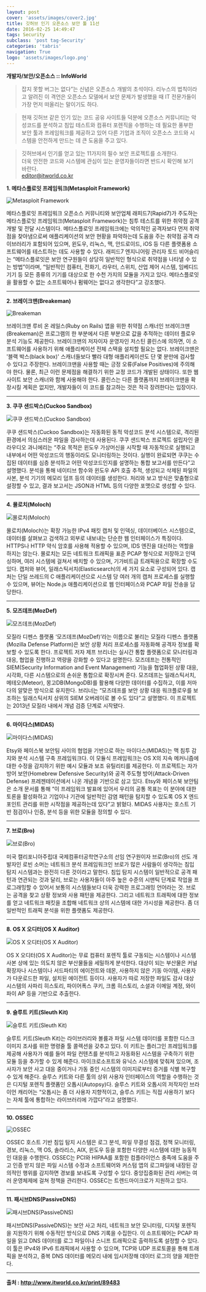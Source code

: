 ```yaml
---
layout: post
cover: 'assets/images/cover2.jpg'
title: 깃허브 인기 오픈소스 보안 툴 11선 
date: 2016-02-25 14:49:47
tags: Security
subclass: 'post tag-Security'
categories: 'tabris'
navigation: True
logo: 'assets/images/logo.png'
---
```


**개발자/보안/오픈소스 :: InfoWorld**


>잡지 못할 버그는 없다”는 신념은 오픈소스 개발의 초석이다. 리누스의 법칙이라고 알려진 이 격언은 오픈소스 모델에서 보안 문제가 발생했을 때  IT 전문가들이 가장 먼저 떠올리는 말이기도 하다.

>현재 깃허브 같은 인기 있는 코드 공유 사이트들 덕분에 오픈소스 커뮤니티는 악성코드를 분석하고 침입 테스트와 컴퓨터 포렌직을 수행하는 데 필요한 풍부한 보안 툴과 프레임워크를 제공하고 있어 다른 기업과 조직이 오픈소스 코드와 시스템을 안전하게 만드는 데 큰 도움을 주고 있다.

>깃허브에서 인기를 얻고 있는 11가지의 필수 보안 프로젝트를 소개한다.  
더욱 안전한 코드와 시스템에 관심이 있는 운영자들이라면 반드시 확인해 보기 바란다.  
<editor@itworld.co.kr>


**1. 메타스플로잇 프레임워크(Metasploit Framework)**
 
![Metasploit Framework](https://cloud.githubusercontent.com/assets/13901916/13310589/a61c44c0-dbca-11e5-9801-1bf1a9244323.png "Metasploit Framework")  

메타스플로잇 프레임워크 오픈소스 커뮤니티와 보안업체 래피드7(Rapid7)가 주도하는 메타스플로잇 프레임워크(Metasploit Framework)는 침투 테스트를 위한 취약점 공격 개발 및 전달 시스템이다. 메타스플로잇 프레임워크에는 악의적인 공격자보다 먼저 취약점을 찾아냄으로써 애플리케이션의 보안 현황을 파악하는데 도움을 주는 취약점 공격 라이브러리가 포함되어 있으며, 윈도우, 리눅스, 맥, 안드로이드, iOS 등 다른 플랫폼용 소프트웨어를 테스트하는 데도 사용할 수 있다. 래피드7 엔지니어링 관리자 토드 비어슬리는 “메타스플로잇은 보안 연구원들이 상당히 일반적인 형식으로 취약점을 나타낼 수 있는 방법”이라며, “일반적인 컴퓨터, 전화기, 라우터, 스위치, 산업 제어 시스템, 임베디드 기기 등 모든 종류의 기기를 대상으로 한 수천 가지의 모듈을 가지고 있다. 메타스플로잇을 활용할 수 없는 소프트웨어나 펌웨어는 없다고 생각한다”고 강조했다.   

---
  
**2. 브레이크맨(Breakeman)**

![Breakeman](https://cloud.githubusercontent.com/assets/13901916/13310590/acfe819a-dbca-11e5-983a-f1979440d472.png "브레이크맨(Breakeman)")

브레이크맨 루비 온 레일스(Ruby on Rails) 앱을 위한 취약점 스캐너인 브레이크맨(Breakeman)은 프로그램의 한 부분에서 다른 부분으로 값을 추적하는 데이터 플로우 분석 기능도 제공한다. 브레이크맨의 저자이자 운영자인 저스틴 콜린스에 의하면, 이 소프트웨어를 사용하기 위해 애플리케이션 전체 스택을 설치할 필요는 없다. 브레이크맨은 '블랙 박스(black box)' 스캐너들보다 빨라 대형 애플리케이션도 단 몇 분만에 검사할 수 있다고 주장한다. 브레이크맨을 사용할 때는 긍정 오류(False Positives)에 주의해야 한다. 물론, 최근 이런 문제점을 해결하기 위한 교정 코드가 개발된 상태이다. 또한 웹사이트 보안 스캐너와 함께 사용해야 한다. 콜린스는 다른 플랫폼까지 브레이크맨을 확장시킬 계획은 없지만, 개발자들이 이 코드를 참고하는 것은 적극 장려한다는 입장이다. 

---


**3. 쿠쿠 샌드박스(Cuckoo Sandbox)**

![쿠쿠 샌드박스(Cuckoo Sandbox)](https://cloud.githubusercontent.com/assets/13901916/13310625/15fde64a-dbcb-11e5-89e4-b4c2ec2724bc.png "쿠쿠 샌드박스(Cuckoo Sandbox)")

쿠쿠 샌드박스(Cuckoo Sandbox)는 자동화된 동적 악성코드 분석 시스템으로, 격리된 환경에서 의심스러운 파일을 검사하는데 사용된다. 쿠쿠 샌드박스 프로젝트 설립자인 클라우디오 과니에리는 “주요 목적은 윈도우 가상머신을 시작할 때 자동적으로 실행되고 내부에서 어떤 악성코드의 행동이라도 모니터링하는 것이다. 실행이 완료되면 쿠쿠는 수집된 데이터를 심층 분석하고 어떤 악성코드인지를 설명하는 통합 보고서를 만든다”고 설명했다. 분석을 통해 네이티브 함수와 윈도우 API 호출 추적, 생성되고 삭제된 파일의 사본, 분석 기기의 메모리 덤프 등의 데이터를 생성한다. 처리와 보고 방식은 맞춤형으로 설정할 수 있고, 결과 보고서는 JSON과 HTML 등의 다양한 포맷으로 생성할 수 있다. 

---

**4. 몰로치(Moloch)**

![몰로치(Moloch)](https://cloud.githubusercontent.com/assets/13901916/13310627/20666828-dbcb-11e5-834e-99d4a49b6dcb.png "몰로치(Moloch)")

몰로치(Moloch)는 확장 가능한 IPv4 패킷 캡처 및 인덱싱, 데이터베이스 시스템으로, 데이터를 살펴보고 검색하고 외부로 내보내는 단순한 웹 인터페이스가 특징이다. HTTPS나 HTTP 약식 암호를 사용해 적용할 수 있으며, IDS 엔진을 대신하는 역할을 하지는 않는다. 몰로치는 모든 네트워크 트래픽을 표준 PCAP 형식으로 저장하고 인덱싱하며, 여러 시스템에 걸쳐서 배치할 수 있으며, 기가비트급 트래픽용으로 확장할 수도 있다. 캡처와 뷰어, 일래스틱서치(Elasticsearch)의 세 가지 요소로 구성되어 있다. 캡처는 단일 쓰레드의 C 애플리케이션으로 시스템 당 여러 개의 캡처 프로세스를 실행할 수 있으며, 뷰어는 Node.js 애플리케이션으로 웹 인터페이스와 PCAP 파일 전송을 담당한다. 

---

**5. 모즈데프(MozDef)**

![모즈데프(MozDef)](https://cloud.githubusercontent.com/assets/13901916/13310634/31cc0b72-dbcb-11e5-9f33-da1e7af6fb52.png "모즈데프(MozDef)")

모질라 디펜스 플랫폼 ‘모즈데프(MozDef)’라는 이름으로 불리는 모질라 디펜스 플랫폼(Mozilla Defense Platform)은 보안 상황 처리 프로세스를 자동화해 공격자 정보를 확보할 수 있도록 한다. 프로젝트 저자 제프 브리너는 실시간 통합 플랫폼으로 모니터링과 대응, 협업을 진행하고 역량을 강화할 수 있다고 설명한다. 모즈데프는 전통적인 SIEM(Security Information and Event Management) 기능을 협업화된 상황 대응, 시각화, 다른 시스템으로의 손쉬운 통합으로 확장시켜 준다. 모즈데프는 일래스틱서치, 메테오(Meteor), 몽고DB(MongoDB)를 활용해 다양한 데이터를 수집하고, 이를 저마다의 알맞은 방식으로 유지한다. 브리너는 “모즈데프를 보안 상황 대응 워크플로우를 보조하는 일래스틱서치 상위의 SIEM 오버레이로 볼 수도 있다”고 설명했다. 이 프로젝트는 2013년 모질라 내에서 개념 검증 단계로 시작됐다. 

---

**6. 마이다스(MIDAS)**

![마이다스(MIDAS)](https://cloud.githubusercontent.com/assets/13901916/13310647/54c54b7a-dbcb-11e5-9f40-d983e5928ef1.png "마이다스(MIDAS)")

Etsy와 페이스북 보안팀 사이의 협업을 기반으로 하는 마이다스(MIDAS)는 맥 침투 감지와 분석 시스템 구축 프레임워크다. 이 모듈식 프레임워크는 OS X의 지속 메커니즘에 대한 수정을 감지하기 위한 예시 모듈과 보조 유틸리티를 제공한다. 이 프로젝트는 자가 방어 보안(Homebrew Defensive Security)와 공격 주도형 방어(Attack-Driven Defense) 프레젠테이션에서 나온 개념을 기반으로 삼고 있다. Etsy와 페이스북 보안팀은 소개 문서를 통해 “이 프레임워크 발표에 있어서 우리의 공통 목표는 이 분야에 대한 토론을 활성화하고 기업이나 기관에 일반적인 감염 패턴을 탐지할 수 있도록 OS X 엔드포인트 관리를 위한 시작점을 제공하는데 있다”고 밝혔다. MIDAS 사용자는 호스트 기반 점검이나 인증, 분석 등을 위한 모듈을 정의할 수 있다. 

---

**7. 브로(Bro)**

![브로(Bro)](https://cloud.githubusercontent.com/assets/13901916/13310650/59029b98-dbcb-11e5-9289-609010ee6aa4.png "브로(Bro)")

미국 캘리포니아주립대 국제컴퓨터공학연구소의 선임 연구원이자 브로(Bro)의 선도 개발자인 로빈 소머는 네트워크 분석 프레임워크인 브로가 많은 사람들이 생각하는 침입 탐지 시스템과는 완전히 다른 것이라고 말한다. 침입 탐지 시스템이 일반적으로 공격 패턴과 연관되는 것과 달리, 브로는 사용자들이 아주 높은 수준의 시맨틱 단계로 작업을 프로그래밍할 수 있어서 보통의 시스템들보다 더욱 강력한 프로그래밍 언어라는 것. 브로는 공격을 찾고 상황 정보와 사용 패턴을 제공한다. 그리고 네트워크 트래픽에 대한 정보를 얻고 네트워크 패킷을 조합해 네트워크 상의 시스템에 대한 가시성을 제공한다. 좀 더 일반적인 트래픽 분석을 위한 플랫폼도 제공한다. 

---

**8. OS X 오디터(OS X Auditor)**

![OS X 오디터(OS X Auditor)](https://cloud.githubusercontent.com/assets/13901916/13310654/5d960460-dbcb-11e5-8e7f-3b35c6f05fc5.png "OS X 오디터(OS X Auditor)")

OS X 오디터(OS X Auditor)는 무료 컴퓨터 포렌직 툴로 구동되는 시스템이나 시스템 사본 상에 있는 의도치 않은 부산물들을 세밀하게 분석한다. 대상이 되는 부산물은 커널 확장자나 시스템이나 서드파티의 에이전트와 데몬, 사용하지 않은 기동 아이템, 사용자가 다운로드한 파일, 설치된 에이전트 등이다. 사용자가 따로 저장한 파일도 감사 대상 시스템의 사파리 히스토리, 파이어폭스 쿠키, 크롬 히스토리, 소셜과 이메일 계정, 와이파이 AP 등을 기반으로 추출한다. 

---

**9. 슬루트 키트(Sleuth Kit)**

![슬루트 키트(Sleuth Kit)](https://cloud.githubusercontent.com/assets/13901916/13310662/61a08756-dbcb-11e5-9b7d-a6e548ee099f.png "슬루트 키트(Sleuth Kit)")

슬루트 키트(Sleuth Kit)는 라이브러리와 볼륨과 파일 시스템 데이터를 포함한 디스크 이미지 조사를 위한 명령줄 툴 콜렉션을 갖추고 있다. 이 키트는 플러그인 프레임워크를 제공해 사용자가 예를 들어 파일 컨텐츠를 분석하고 자동화된 시스템을 구축하기 위한 모듈 등을 추가할 수 있게 해준다. 마이크로소프트와 유닉스 시스템에 맞춰져 있으며, 조사자가 보안 사고 대응 중이거나 가동 중인 시스템의 이미지로부터 증거를 식별 복구할 수 있게 해준다. 슬루스 키트와 다른 툴의 상위 사용자 인터페이스의 역할을 수행하는 것은 디지털 포렌직 플랫폼인 오톱시(Autopsy)다. 슬루스 키트와 오톱시의 저작자인 브라이언 캐리어는 “오톱시는 좀 더 사용자 지향적이고, 슬루스 키트는 직접 사용하기 보다는 자체 툴에 통합하는 라이브러리에 가깝다”라고 설명했다. 

---

**10. OSSEC**

![OSSEC](https://cloud.githubusercontent.com/assets/13901916/13310665/6789cd4e-dbcb-11e5-8548-8ec73f1c8acb.png "OSSEC")

OSSEC 호스트 기반 침입 탐지 시스템은 로그 분석, 파일 무결성 점검, 정책 모니터링, 경보, 리눅스, 맥 OS, 솔라리스, AIX, 윈도우 등을 포함한 다양한 시스템에 대한 능동적인 대응을 수행한다. OSSEC는 PCI와 HIPAA를 포함한 컴플라이언스 충족에 도움을 주고 인증 받지 않은 파일 시스템 수정과 소프트웨어와 커스텀 앱의 로그파일에 내장된 강의적인 행위를 감지하면 경보를 보내도록 구성할 수 있다. 중앙집중화된 관리 서버는 여러 운영체제에 걸쳐 정책을 관리한다. OSSEC는 트렌드마이크로가 지원하고 있다. 

---

**11. 패시브DNS(PassiveDNS)**

![패시브DNS(PassiveDNS)](https://cloud.githubusercontent.com/assets/13901916/13310668/6c9e0c8c-dbcb-11e5-89bf-604f0958217b.png "패시브DNS(PassiveDNS)")

패시브DNS(PassiveDNS)는 보안 사고 처리, 네트워크 보안 모니터링, 디지털 포렌직을 지원하기 위해 수동적인 방식으로 DNS 기록을 수집한다. 이 소프트웨어는 PCAP 파일을 읽고 DNS 데이터를 로그 파일이나 스니프 트래픽으로 출력하도록 설정할 수 있다. 이 툴은 IPv4와 IPv6 트래픽에서 사용할 수 있으며, TCP와 UDP 프로토콜을 통해 트래픽을 분석하고, 중복 DNS 데이터를 메모리 내에 임시저장해 데이터 로그의 양을 제한한다. 

---

**출처 : http://www.itworld.co.kr/print/89483**
   



